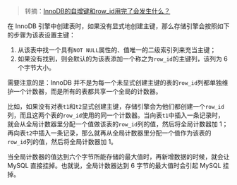 > 转摘：[InnoDB的自增键和row_id用完了会发生什么？](https://mp.weixin.qq.com/s/2g_tliP38SinjbwQvjMg-w)

在 InnoDB 引擎中创建表时，如果没有显式地创建主键，那么存储引擎会按照如下的步骤为该表设置主键：

1. 从该表中找一个具有`NOT NULL`属性的、值唯一的二级索引列来充当主键；
2. 如果没有找到，则会默认的为该表添加一个称之为`row_id`的主键列，该列为 6 个字节大小。

需要注意的是：InnoDB 并不是为每一个未显式创建主键的表的`row_id`列都单独维护一个计数器，而是所有的表都共享一个全局的计数器。

比如，如果没有对表`t1`和`t2`显式创建主键，存储引擎会为他们都创建一个`row_id`列，而且这两个表的`row_id`使用的同一个计数器。当向表`t1`中插入一条记录时，就会从全局计数器里分配一个值做该表的`row_id`列的值，然后将全局计数器加 1；再向表`t2`中插入一条记录，那么就再从全局计数器里分配一个值作为该表的`row_id`列的值，然后将全局计数器加 1。

当全局计数器的值达到六个字节所能存储的最大值时，再新增数据的时候，就会让 MySQL 直接挂掉。也就说，全局计数器达到 6 字节的最大值时会引起 MySQL 挂掉。



